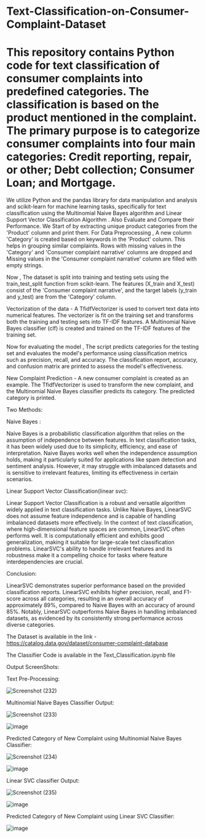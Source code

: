 # Text-Classification-on-Consumer-Complaint-Dataset


# This repository contains Python code for text classification of consumer complaints into predefined categories. The classification is based on the product mentioned in the complaint. The primary purpose is to categorize consumer complaints into four main categories: Credit reporting, repair, or other; Debt collection; Consumer Loan; and Mortgage.

We utilize Python and the pandas library for data manipulation and analysis and scikit-learn for machine learning tasks, specifically for text classification using the Multinomial Naive Bayes algorithm and Linear Support Vector Classification Algorithm . Also Evaluate and Compare their Performance.
We Start of by extracting unique product categories from the 'Product' column and print them.
For Data Preprocessing , A new column 'Category' is created based on keywords in the 'Product' column. This helps in grouping similar complaints.
Rows with missing values in the 'Category' and 'Consumer complaint narrative' columns are dropped and Missing values in the 'Consumer complaint narrative' column are filled with empty strings.

Now , The dataset is split into training and testing sets using the train_test_split function from scikit-learn. The features (X_train and X_test) consist of the 'Consumer complaint narrative', and the target labels (y_train and y_test) are from the 'Category' column.

Vectorization of the data  - A TfidfVectorizer is used to convert text data into numerical features. The vectorizer is fit on the training set and transforms both the training and testing sets into TF-IDF features. A Multinomial Naive Bayes classifier (clf) is created and trained on the TF-IDF features of the training set.


Now for evaluating the model , The script predicts categories for the testing set and evaluates the model's performance using classification metrics such as precision, recall, and accuracy.
The classification report, accuracy, and confusion matrix are printed to assess the model's effectiveness.


New Complaint Prediction - A new consumer complaint is created as an example. The TfidfVectorizer is used to transform the new complaint, and the Multinomial Naive Bayes classifier predicts its category. The predicted category is printed.

Two Methods:

Naive Bayes :

Naive Bayes is a probabilistic classification algorithm that relies on the assumption of independence between features. In text classification tasks, it has been widely used due to its simplicity, efficiency, and ease of interpretation. Naive Bayes works well when the independence assumption holds, making it particularly suited for applications like spam detection and sentiment analysis. However, it may struggle with imbalanced datasets and is sensitive to irrelevant features, limiting its effectiveness in certain scenarios.

Linear Support Vector Classification(linear svc):

Linear Support Vector Classification is a robust and versatile algorithm widely applied in text classification tasks. Unlike Naive Bayes, LinearSVC does not assume feature independence and is capable of handling imbalanced datasets more effectively. In the context of text classification, where high-dimensional feature spaces are common, LinearSVC often performs well. It is computationally efficient and exhibits good generalization, making it suitable for large-scale text classification problems. LinearSVC's ability to handle irrelevant features and its robustness make it a compelling choice for tasks where feature interdependencies are crucial.

Conclusion:

LinearSVC demonstrates superior performance based on the provided classification reports. LinearSVC exhibits higher precision, recall, and F1-score across all categories, resulting in an overall accuracy of approximately 89%, compared to Naive Bayes with an accuracy of around 85%. Notably, LinearSVC outperforms Naive Bayes in handling imbalanced datasets, as evidenced by its consistently strong performance across diverse categories.


The Dataset is available in the link - https://catalog.data.gov/dataset/consumer-complaint-database

The Classifier Code is available in the Text_Classification.ipynb file

Output ScreenShots:

Text Pre-Processing:

![Screenshot (232)](https://github.com/devmd6/Text-Classification-on-Consumer-Complaint-Dataset/assets/85011993/0434b7db-ad33-4c59-b1c8-1945ebffb540)

Multinomial Naive Bayes Classifier Output:

![Screenshot (233)](https://github.com/devmd6/Text-Classification-on-Consumer-Complaint-Dataset/assets/85011993/86cdb888-496a-42d7-a02b-c8d6fad9a33a)

![image](https://github.com/devmd6/Text-Classification-on-Consumer-Complaint-Dataset/assets/85011993/65204b2d-1cf6-4a7f-9db0-a30b19b8fa40)

Predicted Category of New Complaint using Multinomial Naive Bayes Classifier:

![Screenshot (234)](https://github.com/devmd6/Text-Classification-on-Consumer-Complaint-Dataset/assets/85011993/3b6c382e-ecee-481a-9584-d704275c12ec)

![image](https://github.com/devmd6/Text-Classification-on-Consumer-Complaint-Dataset/assets/85011993/89ed36b6-f5fa-473b-904a-ef8154b9d27f)

Linear SVC classifier Output:

![Screenshot (235)](https://github.com/devmd6/Text-Classification-on-Consumer-Complaint-Dataset/assets/85011993/33004201-66fe-4983-842d-868e7d004124)

![image](https://github.com/devmd6/Text-Classification-on-Consumer-Complaint-Dataset/assets/85011993/9d9a3095-15d5-4495-b295-1c0362c19739)

Predicted Category of New Complaint using Linear SVC Classifier:

![image](https://github.com/devmd6/Text-Classification-on-Consumer-Complaint-Dataset/assets/85011993/a6973b27-d08b-4ed5-abd8-605047cb5c67)







